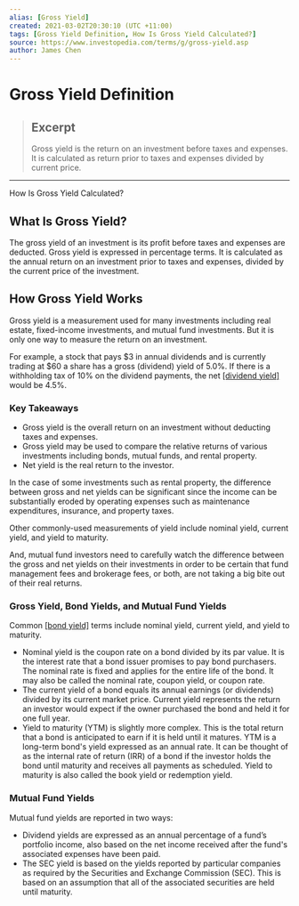 ```yaml
---
alias: [Gross Yield]
created: 2021-03-02T20:30:10 (UTC +11:00)
tags: [Gross Yield Definition, How Is Gross Yield Calculated?]
source: https://www.investopedia.com/terms/g/gross-yield.asp
author: James Chen
---
```


# Gross Yield Definition

> ## Excerpt
> Gross yield is the return on an investment before taxes and expenses. It is calculated as return prior to taxes and expenses divided by current price.

---

How Is Gross Yield Calculated?
## What Is Gross Yield?

The gross yield of an investment is its profit before taxes and expenses are deducted. Gross yield is expressed in percentage terms. It is calculated as the annual return on an investment prior to taxes and expenses, divided by the current price of the investment.

## How Gross Yield Works

Gross yield is a measurement used for many investments including real estate, fixed-income investments, and mutual fund investments. But it is only one way to measure the return on an investment.

For example, a stock that pays $3 in annual dividends and is currently trading at $60 a share has a gross (dividend) yield of 5.0%. If there is a withholding tax of 10% on the dividend payments, the net [[dividend yield]](https://www.investopedia.com/terms/d/dividendyield.asp) would be 4.5%.

### Key Takeaways

-   Gross yield is the overall return on an investment without deducting taxes and expenses.
-   Gross yield may be used to compare the relative returns of various investments including bonds, mutual funds, and rental property.
-   Net yield is the real return to the investor.

In the case of some investments such as rental property, the difference between gross and net yields can be significant since the income can be substantially eroded by operating expenses such as maintenance expenditures, insurance, and property taxes.

Other commonly-used measurements of yield include nominal yield, current yield, and yield to maturity.

And, mutual fund investors need to carefully watch the difference between the gross and net yields on their investments in order to be certain that fund management fees and brokerage fees, or both, are not taking a big bite out of their real returns.

### Gross Yield, Bond Yields, and Mutual Fund Yields

Common [[bond yield]](https://www.investopedia.com/terms/b/bond-yield.asp) terms include nominal yield, current yield, and yield to maturity.

-   Nominal yield is the coupon rate on a bond divided by its par value. It is the interest rate that a bond issuer promises to pay bond purchasers. The nominal rate is fixed and applies for the entire life of the bond. It may also be called the nominal rate, coupon yield, or coupon rate.
-   The current yield of a bond equals its annual earnings (or dividends) divided by its current market price. Current yield represents the return an investor would expect if the owner purchased the bond and held it for one full year.
-   Yield to maturity (YTM) is slightly more complex. This is the total return that a bond is anticipated to earn if it is held until it matures. YTM is a long-term bond's yield expressed as an annual rate. It can be thought of as the internal rate of return (IRR) of a bond if the investor holds the bond until maturity and receives all payments as scheduled. Yield to maturity is also called the book yield or redemption yield.

### Mutual Fund Yields

Mutual fund yields are reported in two ways:

-   Dividend yields are expressed as an annual percentage of a fund’s portfolio income, also based on the net income received after the fund's associated expenses have been paid.
-   The SEC yield is based on the yields reported by particular companies as required by the Securities and Exchange Commission (SEC). This is based on an assumption that all of the associated securities are held until maturity.
